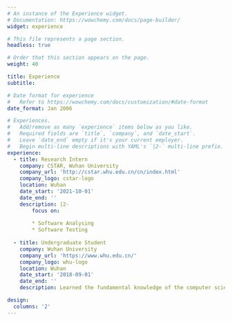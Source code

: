 ```yaml
---
# An instance of the Experience widget.
# Documentation: https://wowchemy.com/docs/page-builder/
widget: experience

# This file represents a page section.
headless: true

# Order that this section appears on the page.
weight: 40

title: Experience
subtitle:

# Date format for experience
#   Refer to https://wowchemy.com/docs/customization/#date-format
date_format: Jan 2006

# Experiences.
#   Add/remove as many `experience` items below as you like.
#   Required fields are `title`, `company`, and `date_start`.
#   Leave `date_end` empty if it's your current employer.
#   Begin multi-line descriptions with YAML's `|2-` multi-line prefix.
experience:
  - title: Research Intern
    company: CSTAR, Wuhan University
    company_url: 'http://cstar.whu.edu.cn/cn/index.html'
    company_logo: cstar-logo
    location: Wuhan
    date_start: '2021-10-01'
    date_end: ''
    description: |2-
        focus on:
        
        * Software Analysing
        * Software Testing
        
  - title: Undergraduate Student
    company: Wuhan University
    company_url: 'https://www.whu.edu.cn/'
    company_logo: whu-logo
    location: Wuhan
    date_start: '2018-09-01'
    date_end: ''
    description: Learned the fundamental knowledge of the computer science.

design:
  columns: '2'
---
```

